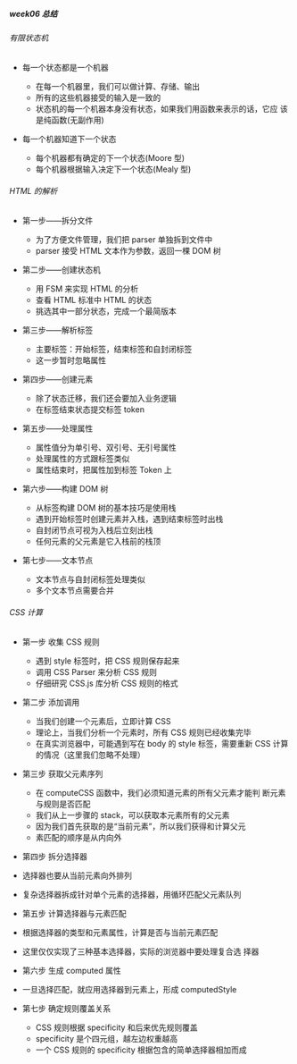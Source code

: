 ##### week06 总结

###### 有限状态机

- 每一个状态都是一个机器

  - 在每一个机器里，我们可以做计算、存储、输出
  - 所有的这些机器接受的输入是一致的
  - 状态机的每一个机器本身没有状态，如果我们用函数来表示的话，它应 该是纯函数(无副作用)

- 每一个机器知道下一个状态

  - 每个机器都有确定的下一个状态(Moore 型)
  - 每个机器根据输入决定下一个状态(Mealy 型)

###### HTML 的解析

- 第一步——拆分文件

  - 为了方便文件管理，我们把 parser 单独拆到文件中
  - parser 接受 HTML 文本作为参数，返回一棵 DOM 树

- 第二步——创建状态机

  - 用 FSM 来实现 HTML 的分析
  - 查看 HTML 标准中 HTML 的状态
  - 挑选其中一部分状态，完成一个最简版本

- 第三步——解析标签

  - 主要标签：开始标签，结束标签和自封闭标签
  - 这一步暂时忽略属性

- 第四步——创建元素

  - 除了状态迁移，我们还会要加入业务逻辑
  - 在标签结束状态提交标签 token

- 第五步——处理属性

  - 属性值分为单引号、双引号、无引号属性
  - 处理属性的方式跟标签类似
  - 属性结束时，把属性加到标签 Token 上

- 第六步——构建 DOM 树

  - 从标签构建 DOM 树的基本技巧是使用栈
  - 遇到开始标签时创建元素并入栈，遇到结束标签时出栈
  - 自封闭节点可视为入栈后立刻出栈
  - 任何元素的父元素是它入栈前的栈顶

- 第七步——文本节点
  - 文本节点与自封闭标签处理类似
  - 多个文本节点需要合并

###### CSS 计算

- 第一步 收集 CSS 规则

  - 遇到 style 标签时，把 CSS 规则保存起来
  - 调用 CSS Parser 来分析 CSS 规则
  - 仔细研究 CSS.js 库分析 CSS 规则的格式

- 第二步 添加调用

  - 当我们创建一个元素后，立即计算 CSS
  - 理论上，当我们分析一个元素时，所有 CSS 规则已经收集完毕
  - 在真实浏览器中，可能遇到写在 body 的 style 标签，需要重新 CSS 计算的情况（这里我们忽略不处理）

- 第三步 获取父元素序列

  - 在 computeCSS 函数中，我们必须知道元素的所有父元素才能判 断元素与规则是否匹配
  - 我们从上一步骤的 stack，可以获取本元素所有的父元素
  - 因为我们首先获取的是“当前元素”，所以我们获得和计算父元
  - 素匹配的顺序是从内向外

- 第四步 拆分选择器
- 选择器也要从当前元素向外排列
- 复杂选择器拆成针对单个元素的选择器，用循环匹配父元素队列

- 第五步 计算选择器与元素匹配
- 根据选择器的类型和元素属性，计算是否与当前元素匹配
- 这里仅仅实现了三种基本选择器，实际的浏览器中要处理复合选
  择器

- 第六步 生成 computed 属性
- 一旦选择匹配，就应用选择器到元素上，形成 computedStyle

- 第七步 确定规则覆盖关系
  - CSS 规则根据 specificity 和后来优先规则覆盖
  - specificity 是个四元组，越左边权重越高
  - 一个 CSS 规则的 specificity 根据包含的简单选择器相加而成
